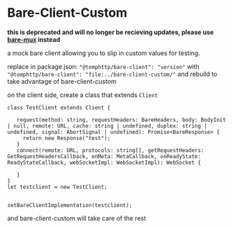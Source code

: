 # Bare-Client-Custom

**this is deprecated and will no longer be recieving updates, please use [bare-mux](https://github.com/MercuryWorkshop/bare-mux) instead**


a mock bare client allowing you to slip in custom values for testing.


replace in package.json:
`"@tomphttp/bare-client": "version"`
with 
`"@tomphttp/bare-client": "file:../bare-client-custom/"`
and rebuild to take advantage of bare-client-custom




on the client side, create a class that extends `Client` 


```
class TestClient extends Client {
   
   request(method: string, requestHeaders: BareHeaders, body: BodyInit | null, remote: URL, cache: string | undefined, duplex: string | undefined, signal: AbortSignal | undefined): Promise<BareResponse> {
     return new Response("test");
   }
   connect(remote: URL, protocols: string[], getRequestHeaders: GetRequestHeadersCallback, onMeta: MetaCallback, onReadyState: ReadyStateCallback, webSocketImpl: WebSocketImpl): WebSocket {
     
   }
}
let testclient = new TestClient;


setBareClientImplementation(testclient);
```


and bare-client-custom will take care of the rest
